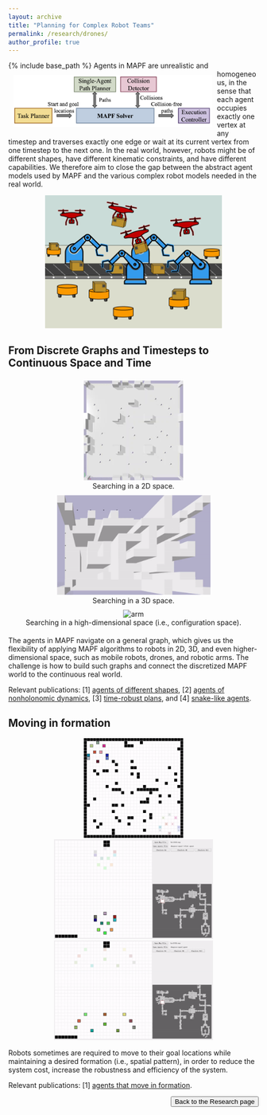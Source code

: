 ```yaml
---
layout: archive
title: "Planning for Complex Robot Teams"
permalink: /research/drones/
author_profile: true
---
```


{% include base_path %}
<img src="/images/mapf-app-framework.png" style="float:left;width:300pt;padding:10px;"  alt="Multi-Robot Coordination Framework"/>
Agents in MAPF are unrealistic and homogeneous, 
in the sense that each agent occupies exactly one vertex at any timestep and 
traverses exactly one edge or wait at its current vertex from one timestep to the next one. 
In the real world, however, robots might be of different shapes, have different kinematic constraints, and have different capabilities. We therefore aim to close the gap between the abstract agent models used by MAPF and the various complex robot models needed in the real world. 

<p style="text-align:center;">
    <img src="/images/mixed-robot-team.png" style="max-height:200pt" alt="mixed-robot-team"/>
</p>

## From Discrete Graphs and Timesteps to Continuous Space and Time
<div style="display: flex; flex-wrap: wrap; text-align: center">
    <div style="min-width:310px;flex: 1;margin: 5px;">
        <img src="/images/arena.gif" width="200px" alt="arena"/>
        <figcaption>Searching in a 2D space.</figcaption>
    </div>
    <div style="min-width:310px;flex: 1;margin: 5px;">
        <img src="/images/3Dmaze.gif" width="309px" alt="3D maze"/>
        <figcaption>Searching in a 3D space.</figcaption>
    </div>
    <div style="min-width:310px;flex: 1;margin: 5px;">
        <img src="/images/bar.gif" width="200px" alt="arm" />
        <figcaption>Searching in a high-dimensional space (i.e., configuration space).</figcaption>
    </div>
</div>
<div style="clear:both;"></div>

The agents in MAPF navigate on a general graph, which gives us the flexibility of applying MAPF algorithms to robots in 2D, 3D, and even higher-dimensional space, such as mobile robots, drones, and robotic arms. 
The challenge is how to build such graphs and connect the discretized MAPF world to the continuous real world.


Relevant publications: 
[1] [agents of different shapes](https://jiaoyangli.me/publications/LiAAAI19large),
[2] [agents of nonholonomic dynamics](https://jiaoyangli.me/publications/ChenAAAI21s2m2), 
[3] [time-robust plans](https://jiaoyangli.me/publications/ChenAAAI21robust), and
[4] [snake-like agents](https://jiaoyangli.me/publications/ChenSoCS22).


## Moving in formation
<p style="text-align:center;">
    <img src="/images/formation-random-4x.gif" style="max-height:150pt" alt="formation-random"/>
    <img src="/images/formation-tight-4x.gif" style="max-height:150pt" alt="formation-tight"/>
    <img src="/images/formation-wide-4x.gif" style="max-height:150pt" alt="formation-wide"/>
</p>
Robots sometimes are required to move to their goal locations 
while maintaining a desired formation (i.e., spatial pattern), 
in order to reduce the system cost, increase the robustness and efficiency of the system. 

Relevant publications: 
[1] [agents that move in formation](https://jiaoyangli.me/publications/LiAAMAS20formation).

<div style="float: right;">
    <button onclick="location.href='https://jiaoyangli.me/research/'" type="button">Back to the Research page</button>
</div>